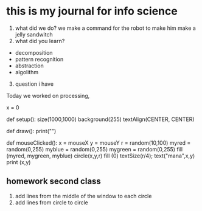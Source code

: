 # this is my journal for info science

1. what did we do?
we make a command for the robot to make him make a jelly sandwitch 
2. what did you learn?
- decomposition 
- pattern recognition
- abstraction
- algolithm
3. question i have

Today we worked on processing,

x = 0

def setup():
    size(1000,1000)
    background(255)
    textAlign(CENTER, CENTER)

def draw():
    print("")
    
def mouseClicked():
    x = mouseX
    y = mouseY
    r = random(10,100)
    myred = random(0,255)
    myblue = random(0,255)
    mygreen = random(0,255)
    fill (myred, mygreen, myblue)
    circle(x,y,r)
    fill (0)
    textSize(r/4);
    text("mana",x,y)
    print (x,y)
    
    
  ## homework second class
  1. add lines from the middle of the window to each circle
  2. add lines from circle to circle
